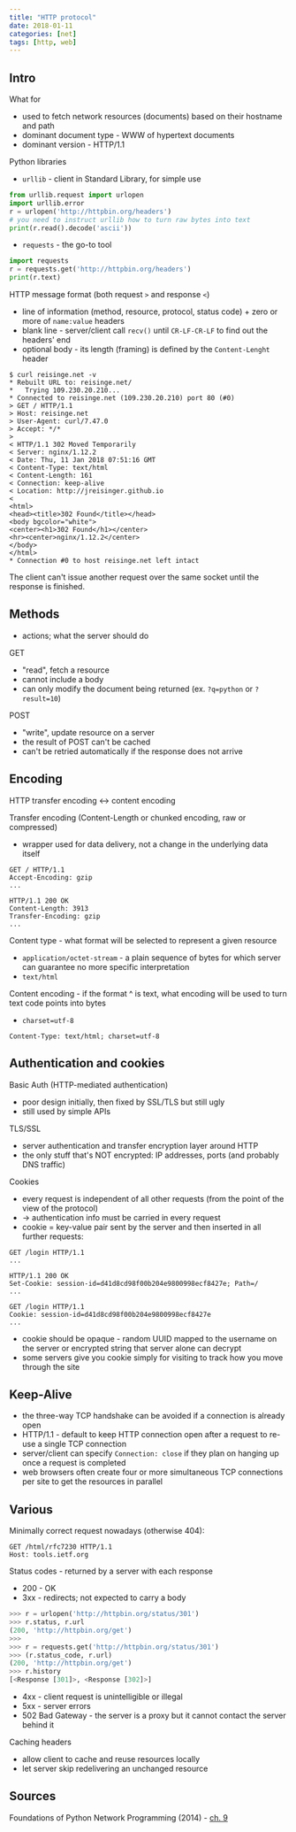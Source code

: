 ```yaml
---
title: "HTTP protocol"
date: 2018-01-11
categories: [net]
tags: [http, web]
---
```


## Intro

What for

* used to fetch network resources (documents) based on their hostname and path
* dominant document type - WWW of hypertext documents
* dominant version - HTTP/1.1

Python libraries

* `urllib` - client in Standard Library, for simple use
```python
from urllib.request import urlopen
import urllib.error
r = urlopen('http://httpbin.org/headers')
# you need to instruct urllib how to turn raw bytes into text
print(r.read().decode('ascii'))
```
* `requests` - the go-to tool
```python
import requests
r = requests.get('http://httpbin.org/headers')
print(r.text)
```

HTTP message format (both request `>` and response `<`)

* line of information (method, resource, protocol, status code) + zero or more of `name:value` headers
* blank line - server/client call `recv()` until `CR-LF-CR-LF` to find out the headers' end
* optional body - its length (framing) is defined by the `Content-Lenght` header

```plain
$ curl reisinge.net -v
* Rebuilt URL to: reisinge.net/
*   Trying 109.230.20.210...
* Connected to reisinge.net (109.230.20.210) port 80 (#0)
> GET / HTTP/1.1
> Host: reisinge.net
> User-Agent: curl/7.47.0
> Accept: */*
>
< HTTP/1.1 302 Moved Temporarily
< Server: nginx/1.12.2
< Date: Thu, 11 Jan 2018 07:51:16 GMT
< Content-Type: text/html
< Content-Length: 161
< Connection: keep-alive
< Location: http://jreisinger.github.io
<
<html>
<head><title>302 Found</title></head>
<body bgcolor="white">
<center><h1>302 Found</h1></center>
<hr><center>nginx/1.12.2</center>
</body>
</html>
* Connection #0 to host reisinge.net left intact
```

The client can't issue another request over the same socket until the response
is finished.

## Methods

* actions; what the server should do

GET

* "read", fetch a resource
* cannot include a body
* can only modify the document being returned (ex. `?q=python` or `?result=10`)

POST

* "write", update resource on a server
* the result of POST can't be cached
* can't be retried automatically if the response does not arrive

## Encoding

HTTP transfer encoding <-> content encoding

Transfer encoding (Content-Length or chunked encoding, raw or compressed)

* wrapper used for data delivery, not a change in the underlying data itself

```plain
GET / HTTP/1.1
Accept-Encoding: gzip
...

HTTP/1.1 200 OK
Content-Length: 3913
Transfer-Encoding: gzip
...
```

Content type - what format will be selected to represent a given resource

* `application/octet-stream` - a plain sequence of bytes for which server can guarantee no more specific interpretation
* `text/html`

Content encoding - if the format ^ is text, what encoding will be used to turn text code points into bytes

* `charset=utf-8`

```plain
Content-Type: text/html; charset=utf-8
```

## Authentication and cookies

Basic Auth (HTTP-mediated authentication)

* poor design initially, then fixed by SSL/TLS but still ugly
* still used by simple APIs

TLS/SSL

* server authentication and transfer encryption layer around HTTP
* the only stuff that's NOT encrypted: IP addresses, ports (and probably DNS traffic)

Cookies

* every request is independent of all other requests (from the point of the
    view of the protocol)
* -> authentication info must be carried in every request
* cookie = key-value pair sent by the server and then inserted in all
    further requests:

```plain
GET /login HTTP/1.1
...

HTTP/1.1 200 OK
Set-Cookie: session-id=d41d8cd98f00b204e9800998ecf8427e; Path=/
...

GET /login HTTP/1.1
Cookie: session-id=d41d8cd98f00b204e9800998ecf8427e
...

```
* cookie should be opaque - random UUID mapped to the username on the
    server or encrypted string that server alone can decrypt
* some servers give you cookie simply for visiting to track how you move
    through the site

## Keep-Alive

* the three-way TCP handshake can be avoided if a connection is already open
* HTTP/1.1 - default to keep HTTP connection open after a request to re-use a
    single TCP connection
* server/client can specify `Connection: close` if they plan on hanging up once
    a request is completed
* web browsers often create four or more simultaneous TCP connections per site
    to get the resources in parallel

## Various

Minimally correct request nowadays (otherwise 404):

```plain
GET /html/rfc7230 HTTP/1.1
Host: tools.ietf.org
```

Status codes - returned by a server with each response

* 200 - OK
* 3xx - redirects; not expected to carry a body

```python
>>> r = urlopen('http://httpbin.org/status/301')
>>> r.status, r.url
(200, 'http://httpbin.org/get')
>>>
>>> r = requests.get('http://httpbin.org/status/301')
>>> (r.status_code, r.url)
(200, 'http://httpbin.org/get')
>>> r.history
[<Response [301]>, <Response [302]>]

```
* 4xx - client request is unintelligible or illegal
* 5xx - server errors
* 502 Bad Gateway - the server is a proxy but it cannot contact the server
    behind it

Caching headers

* allow client to cache and reuse resources locally
* let server skip redelivering an unchanged resource

## Sources

Foundations of Python Network Programming (2014) - [ch. 9](https://www.safaribooksonline.com/library/view/foundations-of-python/9781430258551/9781430258544_Ch09.xhtml)
